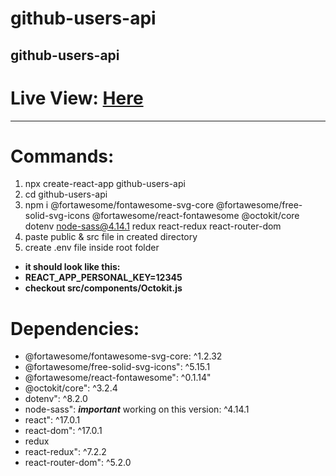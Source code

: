 # github-users-api
github-users-api
------

# Live View: [Here](https://githubusersapi.herokuapp.com/)
-----

# Commands:
1. npx create-react-app github-users-api
1. cd github-users-api
1. npm i @fortawesome/fontawesome-svg-core @fortawesome/free-solid-svg-icons @fortawesome/react-fontawesome @octokit/core dotenv node-sass@4.14.1 redux react-redux react-router-dom
1. paste public & src file in created directory
1. create .env file inside root folder 
  * **it should look like this:**
  * **REACT_APP_PERSONAL_KEY=12345** 
  * **checkout src/components/Octokit.js**


# Dependencies:
- @fortawesome/fontawesome-svg-core: ^1.2.32
- @fortawesome/free-solid-svg-icons": ^5.15.1
- @fortawesome/react-fontawesome": ^0.1.14"
- @octokit/core": ^3.2.4
- dotenv": ^8.2.0
- node-sass": _**important**_ working on this version: ^4.14.1
- react": ^17.0.1
- react-dom": ^17.0.1
- redux
- react-redux": ^7.2.2
- react-router-dom": ^5.2.0
